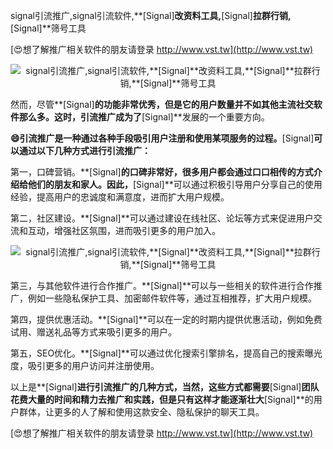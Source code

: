 signal引流推广,signal引流软件,**[Signal]**改资料工具,**[Signal]**拉群行销,**[Signal]**筛号工具

[😍想了解推广相关软件的朋友请登录 http://www.vst.tw](http://www.vst.tw)

 <center><img src="https://vst.tw/MP4/tuiguang/png/5.png" alt="signal引流推广,signal引流软件,**[Signal]**改资料工具,**[Signal]**拉群行销,**[Signal]**筛号工具"></center>

然而，尽管**[Signal]**的功能非常优秀，但是它的用户数量并不如其他主流社交软件那么多。这时，引流推广成为了**[Signal]**发展的一个重要方向。

**😄引流推广是一种通过各种手段吸引用户注册和使用某项服务的过程。**[Signal]**可以通过以下几种方式进行引流推广：**

第一，口碑营销。**[Signal]**的口碑非常好，很多用户都会通过口口相传的方式介绍给他们的朋友和家人。因此，**[Signal]**可以通过积极引导用户分享自己的使用经验，提高用户的忠诚度和满意度，进而扩大用户规模。

第二，社区建设。**[Signal]**可以通过建设在线社区、论坛等方式来促进用户交流和互动，增强社区氛围，进而吸引更多的用户加入。

 <center><img src="https://vst.tw/MP4/tuiguang/png/8.png" alt="signal引流推广,signal引流软件,**[Signal]**改资料工具,**[Signal]**拉群行销,**[Signal]**筛号工具"></center>

第三，与其他软件进行合作推广。**[Signal]**可以与一些相关的软件进行合作推广，例如一些隐私保护工具、加密邮件软件等，通过互相推荐，扩大用户规模。

第四，提供优惠活动。**[Signal]**可以在一定的时期内提供优惠活动，例如免费试用、赠送礼品等方式来吸引更多的用户。

第五，SEO优化。**[Signal]**可以通过优化搜索引擎排名，提高自己的搜索曝光度，吸引更多的用户访问并注册使用。

以上是**[Signal]**进行引流推广的几种方式，当然，这些方式都需要**[Signal]**团队花费大量的时间和精力去推广和实践，但是只有这样才能逐渐壮大**[Signal]**的用户群体，让更多的人了解和使用这款安全、隐私保护的聊天工具。

[😍想了解推广相关软件的朋友请登录 http://www.vst.tw](http://www.vst.tw)



